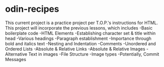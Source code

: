 # odin-recipes
This current project is a practice project per T.O.P.'s instructions for HTML.
This project will incorporate the previous lessons, which includes
  -Basic boilerplate code
  -HTML Elements
  -Establishing character set & title within head
  -Various headings
  -Paragraph establishment
  -Importance through bold and italics text
  -Nesting and Indentation
  -Comments
  -Unordered and Ordered Lists
  -Absolute & Relative Links
  -Absolute & Relative Images
  -Alternative Text in images
  -File Structure
  -Image types
  -Potentially, Commit Messages
